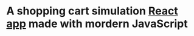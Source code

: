 # A shopping cart simulation [React app](https://shopping-cart-2069e.firebaseapp.com) made with mordern JavaScript

